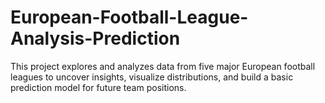 # European-Football-League-Analysis-Prediction
This project explores and analyzes data from five major European football leagues to uncover insights, visualize distributions, and build a basic prediction model for future team positions.
